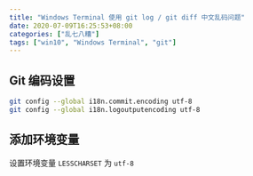 ```yaml
---
title: "Windows Terminal 使用 git log / git diff 中文乱码问题"
date: 2020-07-09T16:25:53+08:00
categories: ["乱七八糟"]
tags: ["win10", "Windows Terminal", "git"]
---
```

## Git 编码设置

```bash
git config --global i18n.commit.encoding utf-8
git config --global i18n.logoutputencoding utf-8
```

## 添加环境变量

设置环境变量 `LESSCHARSET`  为 `utf-8`

